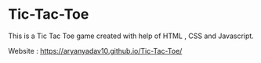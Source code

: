 # Tic-Tac-Toe

This is a Tic Tac Toe game created with help of HTML , CSS and Javascript.

Website :  https://aryanyadav10.github.io/Tic-Tac-Toe/
